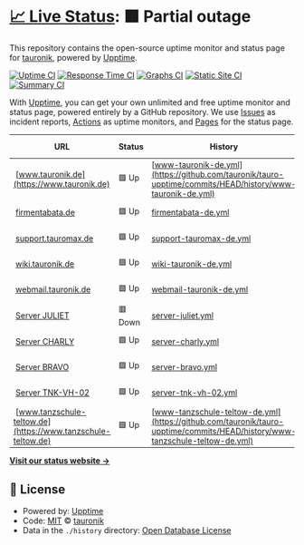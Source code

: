 # [📈 Live Status](https://tauronik.github.io/tauro-upptime): <!--live status--> **🟧 Partial outage**

This repository contains the open-source uptime monitor and status page for [tauronik](https://tauronik.github.io/tauro-upptime), powered by [Upptime](https://github.com/upptime/upptime).

[![Uptime CI](https://github.com/tauronik/tauro-upptime/workflows/Uptime%20CI/badge.svg)](https://github.com/tauronik/tauro-upptime/actions?query=workflow%3A%22Uptime+CI%22)
[![Response Time CI](https://github.com/tauronik/tauro-upptime/workflows/Response%20Time%20CI/badge.svg)](https://github.com/tauronik/tauro-upptime/actions?query=workflow%3A%22Response+Time+CI%22)
[![Graphs CI](https://github.com/tauronik/tauro-upptime/workflows/Graphs%20CI/badge.svg)](https://github.com/tauronik/tauro-upptime/actions?query=workflow%3A%22Graphs+CI%22)
[![Static Site CI](https://github.com/tauronik/tauro-upptime/workflows/Static%20Site%20CI/badge.svg)](https://github.com/tauronik/tauro-upptime/actions?query=workflow%3A%22Static+Site+CI%22)
[![Summary CI](https://github.com/tauronik/tauro-upptime/workflows/Summary%20CI/badge.svg)](https://github.com/tauronik/tauro-upptime/actions?query=workflow%3A%22Summary+CI%22)

With [Upptime](https://upptime.js.org), you can get your own unlimited and free uptime monitor and status page, powered entirely by a GitHub repository. We use [Issues](https://github.com/tauronik/tauro-upptime/issues) as incident reports, [Actions](https://github.com/tauronik/tauro-upptime/actions) as uptime monitors, and [Pages](https://tauronik.github.io/tauro-upptime) for the status page.

<!--start: status pages-->
<!-- This summary is generated by Upptime (https://github.com/upptime/upptime) -->
<!-- Do not edit this manually, your changes will be overwritten -->
<!-- prettier-ignore -->
| URL | Status | History | Response Time | Uptime |
| --- | ------ | ------- | ------------- | ------ |
| <img alt="" src="https://icons.duckduckgo.com/ip3/www.tauronik.de.ico" height="13"> [www.tauronik.de](https://www.tauronik.de) | 🟩 Up | [www-tauronik-de.yml](https://github.com/tauronik/tauro-upptime/commits/HEAD/history/www-tauronik-de.yml) | <details><summary><img alt="Response time graph" src="./graphs/www-tauronik-de/response-time-week.png" height="20"> 758ms</summary><br><a href="https://upptime.tauronik.de/history/www-tauronik-de"><img alt="Response time 749" src="https://img.shields.io/endpoint?url=https%3A%2F%2Fraw.githubusercontent.com%2Ftauronik%2Ftauro-upptime%2FHEAD%2Fapi%2Fwww-tauronik-de%2Fresponse-time.json"></a><br><a href="https://upptime.tauronik.de/history/www-tauronik-de"><img alt="24-hour response time 710" src="https://img.shields.io/endpoint?url=https%3A%2F%2Fraw.githubusercontent.com%2Ftauronik%2Ftauro-upptime%2FHEAD%2Fapi%2Fwww-tauronik-de%2Fresponse-time-day.json"></a><br><a href="https://upptime.tauronik.de/history/www-tauronik-de"><img alt="7-day response time 758" src="https://img.shields.io/endpoint?url=https%3A%2F%2Fraw.githubusercontent.com%2Ftauronik%2Ftauro-upptime%2FHEAD%2Fapi%2Fwww-tauronik-de%2Fresponse-time-week.json"></a><br><a href="https://upptime.tauronik.de/history/www-tauronik-de"><img alt="30-day response time 749" src="https://img.shields.io/endpoint?url=https%3A%2F%2Fraw.githubusercontent.com%2Ftauronik%2Ftauro-upptime%2FHEAD%2Fapi%2Fwww-tauronik-de%2Fresponse-time-month.json"></a><br><a href="https://upptime.tauronik.de/history/www-tauronik-de"><img alt="1-year response time 749" src="https://img.shields.io/endpoint?url=https%3A%2F%2Fraw.githubusercontent.com%2Ftauronik%2Ftauro-upptime%2FHEAD%2Fapi%2Fwww-tauronik-de%2Fresponse-time-year.json"></a></details> | <details><summary><a href="https://upptime.tauronik.de/history/www-tauronik-de">100.00%</a></summary><a href="https://upptime.tauronik.de/history/www-tauronik-de"><img alt="All-time uptime 99.86%" src="https://img.shields.io/endpoint?url=https%3A%2F%2Fraw.githubusercontent.com%2Ftauronik%2Ftauro-upptime%2FHEAD%2Fapi%2Fwww-tauronik-de%2Fuptime.json"></a><br><a href="https://upptime.tauronik.de/history/www-tauronik-de"><img alt="24-hour uptime 100.00%" src="https://img.shields.io/endpoint?url=https%3A%2F%2Fraw.githubusercontent.com%2Ftauronik%2Ftauro-upptime%2FHEAD%2Fapi%2Fwww-tauronik-de%2Fuptime-day.json"></a><br><a href="https://upptime.tauronik.de/history/www-tauronik-de"><img alt="7-day uptime 100.00%" src="https://img.shields.io/endpoint?url=https%3A%2F%2Fraw.githubusercontent.com%2Ftauronik%2Ftauro-upptime%2FHEAD%2Fapi%2Fwww-tauronik-de%2Fuptime-week.json"></a><br><a href="https://upptime.tauronik.de/history/www-tauronik-de"><img alt="30-day uptime 99.86%" src="https://img.shields.io/endpoint?url=https%3A%2F%2Fraw.githubusercontent.com%2Ftauronik%2Ftauro-upptime%2FHEAD%2Fapi%2Fwww-tauronik-de%2Fuptime-month.json"></a><br><a href="https://upptime.tauronik.de/history/www-tauronik-de"><img alt="1-year uptime 99.86%" src="https://img.shields.io/endpoint?url=https%3A%2F%2Fraw.githubusercontent.com%2Ftauronik%2Ftauro-upptime%2FHEAD%2Fapi%2Fwww-tauronik-de%2Fuptime-year.json"></a></details>
| <img alt="" src="https://icons.duckduckgo.com/ip3/firmentabata.de.ico" height="13"> [firmentabata.de](https://firmentabata.de) | 🟩 Up | [firmentabata-de.yml](https://github.com/tauronik/tauro-upptime/commits/HEAD/history/firmentabata-de.yml) | <details><summary><img alt="Response time graph" src="./graphs/firmentabata-de/response-time-week.png" height="20"> 2028ms</summary><br><a href="https://upptime.tauronik.de/history/firmentabata-de"><img alt="Response time 1687" src="https://img.shields.io/endpoint?url=https%3A%2F%2Fraw.githubusercontent.com%2Ftauronik%2Ftauro-upptime%2FHEAD%2Fapi%2Ffirmentabata-de%2Fresponse-time.json"></a><br><a href="https://upptime.tauronik.de/history/firmentabata-de"><img alt="24-hour response time 1699" src="https://img.shields.io/endpoint?url=https%3A%2F%2Fraw.githubusercontent.com%2Ftauronik%2Ftauro-upptime%2FHEAD%2Fapi%2Ffirmentabata-de%2Fresponse-time-day.json"></a><br><a href="https://upptime.tauronik.de/history/firmentabata-de"><img alt="7-day response time 2028" src="https://img.shields.io/endpoint?url=https%3A%2F%2Fraw.githubusercontent.com%2Ftauronik%2Ftauro-upptime%2FHEAD%2Fapi%2Ffirmentabata-de%2Fresponse-time-week.json"></a><br><a href="https://upptime.tauronik.de/history/firmentabata-de"><img alt="30-day response time 1687" src="https://img.shields.io/endpoint?url=https%3A%2F%2Fraw.githubusercontent.com%2Ftauronik%2Ftauro-upptime%2FHEAD%2Fapi%2Ffirmentabata-de%2Fresponse-time-month.json"></a><br><a href="https://upptime.tauronik.de/history/firmentabata-de"><img alt="1-year response time 1687" src="https://img.shields.io/endpoint?url=https%3A%2F%2Fraw.githubusercontent.com%2Ftauronik%2Ftauro-upptime%2FHEAD%2Fapi%2Ffirmentabata-de%2Fresponse-time-year.json"></a></details> | <details><summary><a href="https://upptime.tauronik.de/history/firmentabata-de">100.00%</a></summary><a href="https://upptime.tauronik.de/history/firmentabata-de"><img alt="All-time uptime 99.86%" src="https://img.shields.io/endpoint?url=https%3A%2F%2Fraw.githubusercontent.com%2Ftauronik%2Ftauro-upptime%2FHEAD%2Fapi%2Ffirmentabata-de%2Fuptime.json"></a><br><a href="https://upptime.tauronik.de/history/firmentabata-de"><img alt="24-hour uptime 100.00%" src="https://img.shields.io/endpoint?url=https%3A%2F%2Fraw.githubusercontent.com%2Ftauronik%2Ftauro-upptime%2FHEAD%2Fapi%2Ffirmentabata-de%2Fuptime-day.json"></a><br><a href="https://upptime.tauronik.de/history/firmentabata-de"><img alt="7-day uptime 100.00%" src="https://img.shields.io/endpoint?url=https%3A%2F%2Fraw.githubusercontent.com%2Ftauronik%2Ftauro-upptime%2FHEAD%2Fapi%2Ffirmentabata-de%2Fuptime-week.json"></a><br><a href="https://upptime.tauronik.de/history/firmentabata-de"><img alt="30-day uptime 99.86%" src="https://img.shields.io/endpoint?url=https%3A%2F%2Fraw.githubusercontent.com%2Ftauronik%2Ftauro-upptime%2FHEAD%2Fapi%2Ffirmentabata-de%2Fuptime-month.json"></a><br><a href="https://upptime.tauronik.de/history/firmentabata-de"><img alt="1-year uptime 99.86%" src="https://img.shields.io/endpoint?url=https%3A%2F%2Fraw.githubusercontent.com%2Ftauronik%2Ftauro-upptime%2FHEAD%2Fapi%2Ffirmentabata-de%2Fuptime-year.json"></a></details>
| <img alt="" src="https://icons.duckduckgo.com/ip3/support.tauromax.de.ico" height="13"> [support.tauromax.de](https://support.tauromax.de) | 🟩 Up | [support-tauromax-de.yml](https://github.com/tauronik/tauro-upptime/commits/HEAD/history/support-tauromax-de.yml) | <details><summary><img alt="Response time graph" src="./graphs/support-tauromax-de/response-time-week.png" height="20"> 784ms</summary><br><a href="https://upptime.tauronik.de/history/support-tauromax-de"><img alt="Response time 733" src="https://img.shields.io/endpoint?url=https%3A%2F%2Fraw.githubusercontent.com%2Ftauronik%2Ftauro-upptime%2FHEAD%2Fapi%2Fsupport-tauromax-de%2Fresponse-time.json"></a><br><a href="https://upptime.tauronik.de/history/support-tauromax-de"><img alt="24-hour response time 966" src="https://img.shields.io/endpoint?url=https%3A%2F%2Fraw.githubusercontent.com%2Ftauronik%2Ftauro-upptime%2FHEAD%2Fapi%2Fsupport-tauromax-de%2Fresponse-time-day.json"></a><br><a href="https://upptime.tauronik.de/history/support-tauromax-de"><img alt="7-day response time 784" src="https://img.shields.io/endpoint?url=https%3A%2F%2Fraw.githubusercontent.com%2Ftauronik%2Ftauro-upptime%2FHEAD%2Fapi%2Fsupport-tauromax-de%2Fresponse-time-week.json"></a><br><a href="https://upptime.tauronik.de/history/support-tauromax-de"><img alt="30-day response time 733" src="https://img.shields.io/endpoint?url=https%3A%2F%2Fraw.githubusercontent.com%2Ftauronik%2Ftauro-upptime%2FHEAD%2Fapi%2Fsupport-tauromax-de%2Fresponse-time-month.json"></a><br><a href="https://upptime.tauronik.de/history/support-tauromax-de"><img alt="1-year response time 733" src="https://img.shields.io/endpoint?url=https%3A%2F%2Fraw.githubusercontent.com%2Ftauronik%2Ftauro-upptime%2FHEAD%2Fapi%2Fsupport-tauromax-de%2Fresponse-time-year.json"></a></details> | <details><summary><a href="https://upptime.tauronik.de/history/support-tauromax-de">100.00%</a></summary><a href="https://upptime.tauronik.de/history/support-tauromax-de"><img alt="All-time uptime 99.87%" src="https://img.shields.io/endpoint?url=https%3A%2F%2Fraw.githubusercontent.com%2Ftauronik%2Ftauro-upptime%2FHEAD%2Fapi%2Fsupport-tauromax-de%2Fuptime.json"></a><br><a href="https://upptime.tauronik.de/history/support-tauromax-de"><img alt="24-hour uptime 100.00%" src="https://img.shields.io/endpoint?url=https%3A%2F%2Fraw.githubusercontent.com%2Ftauronik%2Ftauro-upptime%2FHEAD%2Fapi%2Fsupport-tauromax-de%2Fuptime-day.json"></a><br><a href="https://upptime.tauronik.de/history/support-tauromax-de"><img alt="7-day uptime 100.00%" src="https://img.shields.io/endpoint?url=https%3A%2F%2Fraw.githubusercontent.com%2Ftauronik%2Ftauro-upptime%2FHEAD%2Fapi%2Fsupport-tauromax-de%2Fuptime-week.json"></a><br><a href="https://upptime.tauronik.de/history/support-tauromax-de"><img alt="30-day uptime 99.87%" src="https://img.shields.io/endpoint?url=https%3A%2F%2Fraw.githubusercontent.com%2Ftauronik%2Ftauro-upptime%2FHEAD%2Fapi%2Fsupport-tauromax-de%2Fuptime-month.json"></a><br><a href="https://upptime.tauronik.de/history/support-tauromax-de"><img alt="1-year uptime 99.87%" src="https://img.shields.io/endpoint?url=https%3A%2F%2Fraw.githubusercontent.com%2Ftauronik%2Ftauro-upptime%2FHEAD%2Fapi%2Fsupport-tauromax-de%2Fuptime-year.json"></a></details>
| <img alt="" src="https://icons.duckduckgo.com/ip3/wiki.tauronik.de.ico" height="13"> [wiki.tauronik.de](https://wiki.tauronik.de) | 🟩 Up | [wiki-tauronik-de.yml](https://github.com/tauronik/tauro-upptime/commits/HEAD/history/wiki-tauronik-de.yml) | <details><summary><img alt="Response time graph" src="./graphs/wiki-tauronik-de/response-time-week.png" height="20"> 999ms</summary><br><a href="https://upptime.tauronik.de/history/wiki-tauronik-de"><img alt="Response time 743" src="https://img.shields.io/endpoint?url=https%3A%2F%2Fraw.githubusercontent.com%2Ftauronik%2Ftauro-upptime%2FHEAD%2Fapi%2Fwiki-tauronik-de%2Fresponse-time.json"></a><br><a href="https://upptime.tauronik.de/history/wiki-tauronik-de"><img alt="24-hour response time 897" src="https://img.shields.io/endpoint?url=https%3A%2F%2Fraw.githubusercontent.com%2Ftauronik%2Ftauro-upptime%2FHEAD%2Fapi%2Fwiki-tauronik-de%2Fresponse-time-day.json"></a><br><a href="https://upptime.tauronik.de/history/wiki-tauronik-de"><img alt="7-day response time 999" src="https://img.shields.io/endpoint?url=https%3A%2F%2Fraw.githubusercontent.com%2Ftauronik%2Ftauro-upptime%2FHEAD%2Fapi%2Fwiki-tauronik-de%2Fresponse-time-week.json"></a><br><a href="https://upptime.tauronik.de/history/wiki-tauronik-de"><img alt="30-day response time 743" src="https://img.shields.io/endpoint?url=https%3A%2F%2Fraw.githubusercontent.com%2Ftauronik%2Ftauro-upptime%2FHEAD%2Fapi%2Fwiki-tauronik-de%2Fresponse-time-month.json"></a><br><a href="https://upptime.tauronik.de/history/wiki-tauronik-de"><img alt="1-year response time 743" src="https://img.shields.io/endpoint?url=https%3A%2F%2Fraw.githubusercontent.com%2Ftauronik%2Ftauro-upptime%2FHEAD%2Fapi%2Fwiki-tauronik-de%2Fresponse-time-year.json"></a></details> | <details><summary><a href="https://upptime.tauronik.de/history/wiki-tauronik-de">100.00%</a></summary><a href="https://upptime.tauronik.de/history/wiki-tauronik-de"><img alt="All-time uptime 99.87%" src="https://img.shields.io/endpoint?url=https%3A%2F%2Fraw.githubusercontent.com%2Ftauronik%2Ftauro-upptime%2FHEAD%2Fapi%2Fwiki-tauronik-de%2Fuptime.json"></a><br><a href="https://upptime.tauronik.de/history/wiki-tauronik-de"><img alt="24-hour uptime 100.00%" src="https://img.shields.io/endpoint?url=https%3A%2F%2Fraw.githubusercontent.com%2Ftauronik%2Ftauro-upptime%2FHEAD%2Fapi%2Fwiki-tauronik-de%2Fuptime-day.json"></a><br><a href="https://upptime.tauronik.de/history/wiki-tauronik-de"><img alt="7-day uptime 100.00%" src="https://img.shields.io/endpoint?url=https%3A%2F%2Fraw.githubusercontent.com%2Ftauronik%2Ftauro-upptime%2FHEAD%2Fapi%2Fwiki-tauronik-de%2Fuptime-week.json"></a><br><a href="https://upptime.tauronik.de/history/wiki-tauronik-de"><img alt="30-day uptime 99.87%" src="https://img.shields.io/endpoint?url=https%3A%2F%2Fraw.githubusercontent.com%2Ftauronik%2Ftauro-upptime%2FHEAD%2Fapi%2Fwiki-tauronik-de%2Fuptime-month.json"></a><br><a href="https://upptime.tauronik.de/history/wiki-tauronik-de"><img alt="1-year uptime 99.87%" src="https://img.shields.io/endpoint?url=https%3A%2F%2Fraw.githubusercontent.com%2Ftauronik%2Ftauro-upptime%2FHEAD%2Fapi%2Fwiki-tauronik-de%2Fuptime-year.json"></a></details>
| <img alt="" src="https://icons.duckduckgo.com/ip3/webmail.tauronik.de.ico" height="13"> [webmail.tauronik.de](https://webmail.tauronik.de) | 🟩 Up | [webmail-tauronik-de.yml](https://github.com/tauronik/tauro-upptime/commits/HEAD/history/webmail-tauronik-de.yml) | <details><summary><img alt="Response time graph" src="./graphs/webmail-tauronik-de/response-time-week.png" height="20"> 677ms</summary><br><a href="https://upptime.tauronik.de/history/webmail-tauronik-de"><img alt="Response time 586" src="https://img.shields.io/endpoint?url=https%3A%2F%2Fraw.githubusercontent.com%2Ftauronik%2Ftauro-upptime%2FHEAD%2Fapi%2Fwebmail-tauronik-de%2Fresponse-time.json"></a><br><a href="https://upptime.tauronik.de/history/webmail-tauronik-de"><img alt="24-hour response time 533" src="https://img.shields.io/endpoint?url=https%3A%2F%2Fraw.githubusercontent.com%2Ftauronik%2Ftauro-upptime%2FHEAD%2Fapi%2Fwebmail-tauronik-de%2Fresponse-time-day.json"></a><br><a href="https://upptime.tauronik.de/history/webmail-tauronik-de"><img alt="7-day response time 677" src="https://img.shields.io/endpoint?url=https%3A%2F%2Fraw.githubusercontent.com%2Ftauronik%2Ftauro-upptime%2FHEAD%2Fapi%2Fwebmail-tauronik-de%2Fresponse-time-week.json"></a><br><a href="https://upptime.tauronik.de/history/webmail-tauronik-de"><img alt="30-day response time 586" src="https://img.shields.io/endpoint?url=https%3A%2F%2Fraw.githubusercontent.com%2Ftauronik%2Ftauro-upptime%2FHEAD%2Fapi%2Fwebmail-tauronik-de%2Fresponse-time-month.json"></a><br><a href="https://upptime.tauronik.de/history/webmail-tauronik-de"><img alt="1-year response time 586" src="https://img.shields.io/endpoint?url=https%3A%2F%2Fraw.githubusercontent.com%2Ftauronik%2Ftauro-upptime%2FHEAD%2Fapi%2Fwebmail-tauronik-de%2Fresponse-time-year.json"></a></details> | <details><summary><a href="https://upptime.tauronik.de/history/webmail-tauronik-de">100.00%</a></summary><a href="https://upptime.tauronik.de/history/webmail-tauronik-de"><img alt="All-time uptime 99.87%" src="https://img.shields.io/endpoint?url=https%3A%2F%2Fraw.githubusercontent.com%2Ftauronik%2Ftauro-upptime%2FHEAD%2Fapi%2Fwebmail-tauronik-de%2Fuptime.json"></a><br><a href="https://upptime.tauronik.de/history/webmail-tauronik-de"><img alt="24-hour uptime 100.00%" src="https://img.shields.io/endpoint?url=https%3A%2F%2Fraw.githubusercontent.com%2Ftauronik%2Ftauro-upptime%2FHEAD%2Fapi%2Fwebmail-tauronik-de%2Fuptime-day.json"></a><br><a href="https://upptime.tauronik.de/history/webmail-tauronik-de"><img alt="7-day uptime 100.00%" src="https://img.shields.io/endpoint?url=https%3A%2F%2Fraw.githubusercontent.com%2Ftauronik%2Ftauro-upptime%2FHEAD%2Fapi%2Fwebmail-tauronik-de%2Fuptime-week.json"></a><br><a href="https://upptime.tauronik.de/history/webmail-tauronik-de"><img alt="30-day uptime 99.87%" src="https://img.shields.io/endpoint?url=https%3A%2F%2Fraw.githubusercontent.com%2Ftauronik%2Ftauro-upptime%2FHEAD%2Fapi%2Fwebmail-tauronik-de%2Fuptime-month.json"></a><br><a href="https://upptime.tauronik.de/history/webmail-tauronik-de"><img alt="1-year uptime 99.87%" src="https://img.shields.io/endpoint?url=https%3A%2F%2Fraw.githubusercontent.com%2Ftauronik%2Ftauro-upptime%2FHEAD%2Fapi%2Fwebmail-tauronik-de%2Fuptime-year.json"></a></details>
| <img alt="" src="https://icons.duckduckgo.com/ip3/juliet.tauronik.de.ico" height="13"> [Server JULIET](https://juliet.tauronik.de:5001) | 🟥 Down | [server-juliet.yml](https://github.com/tauronik/tauro-upptime/commits/HEAD/history/server-juliet.yml) | <details><summary><img alt="Response time graph" src="./graphs/server-juliet/response-time-week.png" height="20"> 0ms</summary><br><a href="https://upptime.tauronik.de/history/server-juliet"><img alt="Response time 0" src="https://img.shields.io/endpoint?url=https%3A%2F%2Fraw.githubusercontent.com%2Ftauronik%2Ftauro-upptime%2FHEAD%2Fapi%2Fserver-juliet%2Fresponse-time.json"></a><br><a href="https://upptime.tauronik.de/history/server-juliet"><img alt="24-hour response time 0" src="https://img.shields.io/endpoint?url=https%3A%2F%2Fraw.githubusercontent.com%2Ftauronik%2Ftauro-upptime%2FHEAD%2Fapi%2Fserver-juliet%2Fresponse-time-day.json"></a><br><a href="https://upptime.tauronik.de/history/server-juliet"><img alt="7-day response time 0" src="https://img.shields.io/endpoint?url=https%3A%2F%2Fraw.githubusercontent.com%2Ftauronik%2Ftauro-upptime%2FHEAD%2Fapi%2Fserver-juliet%2Fresponse-time-week.json"></a><br><a href="https://upptime.tauronik.de/history/server-juliet"><img alt="30-day response time 0" src="https://img.shields.io/endpoint?url=https%3A%2F%2Fraw.githubusercontent.com%2Ftauronik%2Ftauro-upptime%2FHEAD%2Fapi%2Fserver-juliet%2Fresponse-time-month.json"></a><br><a href="https://upptime.tauronik.de/history/server-juliet"><img alt="1-year response time 0" src="https://img.shields.io/endpoint?url=https%3A%2F%2Fraw.githubusercontent.com%2Ftauronik%2Ftauro-upptime%2FHEAD%2Fapi%2Fserver-juliet%2Fresponse-time-year.json"></a></details> | <details><summary><a href="https://upptime.tauronik.de/history/server-juliet">0.00%</a></summary><a href="https://upptime.tauronik.de/history/server-juliet"><img alt="All-time uptime 0.00%" src="https://img.shields.io/endpoint?url=https%3A%2F%2Fraw.githubusercontent.com%2Ftauronik%2Ftauro-upptime%2FHEAD%2Fapi%2Fserver-juliet%2Fuptime.json"></a><br><a href="https://upptime.tauronik.de/history/server-juliet"><img alt="24-hour uptime 0.00%" src="https://img.shields.io/endpoint?url=https%3A%2F%2Fraw.githubusercontent.com%2Ftauronik%2Ftauro-upptime%2FHEAD%2Fapi%2Fserver-juliet%2Fuptime-day.json"></a><br><a href="https://upptime.tauronik.de/history/server-juliet"><img alt="7-day uptime 0.00%" src="https://img.shields.io/endpoint?url=https%3A%2F%2Fraw.githubusercontent.com%2Ftauronik%2Ftauro-upptime%2FHEAD%2Fapi%2Fserver-juliet%2Fuptime-week.json"></a><br><a href="https://upptime.tauronik.de/history/server-juliet"><img alt="30-day uptime 0.00%" src="https://img.shields.io/endpoint?url=https%3A%2F%2Fraw.githubusercontent.com%2Ftauronik%2Ftauro-upptime%2FHEAD%2Fapi%2Fserver-juliet%2Fuptime-month.json"></a><br><a href="https://upptime.tauronik.de/history/server-juliet"><img alt="1-year uptime 0.00%" src="https://img.shields.io/endpoint?url=https%3A%2F%2Fraw.githubusercontent.com%2Ftauronik%2Ftauro-upptime%2FHEAD%2Fapi%2Fserver-juliet%2Fuptime-year.json"></a></details>
| <img alt="" src="https://icons.duckduckgo.com/ip3/charlie.tauronik.de.ico" height="13"> [Server CHARLY](https://charlie.tauronik.de:5001) | 🟩 Up | [server-charly.yml](https://github.com/tauronik/tauro-upptime/commits/HEAD/history/server-charly.yml) | <details><summary><img alt="Response time graph" src="./graphs/server-charly/response-time-week.png" height="20"> 1415ms</summary><br><a href="https://upptime.tauronik.de/history/server-charly"><img alt="Response time 1369" src="https://img.shields.io/endpoint?url=https%3A%2F%2Fraw.githubusercontent.com%2Ftauronik%2Ftauro-upptime%2FHEAD%2Fapi%2Fserver-charly%2Fresponse-time.json"></a><br><a href="https://upptime.tauronik.de/history/server-charly"><img alt="24-hour response time 1670" src="https://img.shields.io/endpoint?url=https%3A%2F%2Fraw.githubusercontent.com%2Ftauronik%2Ftauro-upptime%2FHEAD%2Fapi%2Fserver-charly%2Fresponse-time-day.json"></a><br><a href="https://upptime.tauronik.de/history/server-charly"><img alt="7-day response time 1415" src="https://img.shields.io/endpoint?url=https%3A%2F%2Fraw.githubusercontent.com%2Ftauronik%2Ftauro-upptime%2FHEAD%2Fapi%2Fserver-charly%2Fresponse-time-week.json"></a><br><a href="https://upptime.tauronik.de/history/server-charly"><img alt="30-day response time 1369" src="https://img.shields.io/endpoint?url=https%3A%2F%2Fraw.githubusercontent.com%2Ftauronik%2Ftauro-upptime%2FHEAD%2Fapi%2Fserver-charly%2Fresponse-time-month.json"></a><br><a href="https://upptime.tauronik.de/history/server-charly"><img alt="1-year response time 1369" src="https://img.shields.io/endpoint?url=https%3A%2F%2Fraw.githubusercontent.com%2Ftauronik%2Ftauro-upptime%2FHEAD%2Fapi%2Fserver-charly%2Fresponse-time-year.json"></a></details> | <details><summary><a href="https://upptime.tauronik.de/history/server-charly">99.13%</a></summary><a href="https://upptime.tauronik.de/history/server-charly"><img alt="All-time uptime 99.58%" src="https://img.shields.io/endpoint?url=https%3A%2F%2Fraw.githubusercontent.com%2Ftauronik%2Ftauro-upptime%2FHEAD%2Fapi%2Fserver-charly%2Fuptime.json"></a><br><a href="https://upptime.tauronik.de/history/server-charly"><img alt="24-hour uptime 100.00%" src="https://img.shields.io/endpoint?url=https%3A%2F%2Fraw.githubusercontent.com%2Ftauronik%2Ftauro-upptime%2FHEAD%2Fapi%2Fserver-charly%2Fuptime-day.json"></a><br><a href="https://upptime.tauronik.de/history/server-charly"><img alt="7-day uptime 99.13%" src="https://img.shields.io/endpoint?url=https%3A%2F%2Fraw.githubusercontent.com%2Ftauronik%2Ftauro-upptime%2FHEAD%2Fapi%2Fserver-charly%2Fuptime-week.json"></a><br><a href="https://upptime.tauronik.de/history/server-charly"><img alt="30-day uptime 99.58%" src="https://img.shields.io/endpoint?url=https%3A%2F%2Fraw.githubusercontent.com%2Ftauronik%2Ftauro-upptime%2FHEAD%2Fapi%2Fserver-charly%2Fuptime-month.json"></a><br><a href="https://upptime.tauronik.de/history/server-charly"><img alt="1-year uptime 99.58%" src="https://img.shields.io/endpoint?url=https%3A%2F%2Fraw.githubusercontent.com%2Ftauronik%2Ftauro-upptime%2FHEAD%2Fapi%2Fserver-charly%2Fuptime-year.json"></a></details>
| <img alt="" src="https://icons.duckduckgo.com/ip3/bravo.tauronik.de.ico" height="13"> [Server BRAVO](https://bravo.tauronik.de:10000) | 🟩 Up | [server-bravo.yml](https://github.com/tauronik/tauro-upptime/commits/HEAD/history/server-bravo.yml) | <details><summary><img alt="Response time graph" src="./graphs/server-bravo/response-time-week.png" height="20"> 1661ms</summary><br><a href="https://upptime.tauronik.de/history/server-bravo"><img alt="Response time 1599" src="https://img.shields.io/endpoint?url=https%3A%2F%2Fraw.githubusercontent.com%2Ftauronik%2Ftauro-upptime%2FHEAD%2Fapi%2Fserver-bravo%2Fresponse-time.json"></a><br><a href="https://upptime.tauronik.de/history/server-bravo"><img alt="24-hour response time 1960" src="https://img.shields.io/endpoint?url=https%3A%2F%2Fraw.githubusercontent.com%2Ftauronik%2Ftauro-upptime%2FHEAD%2Fapi%2Fserver-bravo%2Fresponse-time-day.json"></a><br><a href="https://upptime.tauronik.de/history/server-bravo"><img alt="7-day response time 1661" src="https://img.shields.io/endpoint?url=https%3A%2F%2Fraw.githubusercontent.com%2Ftauronik%2Ftauro-upptime%2FHEAD%2Fapi%2Fserver-bravo%2Fresponse-time-week.json"></a><br><a href="https://upptime.tauronik.de/history/server-bravo"><img alt="30-day response time 1599" src="https://img.shields.io/endpoint?url=https%3A%2F%2Fraw.githubusercontent.com%2Ftauronik%2Ftauro-upptime%2FHEAD%2Fapi%2Fserver-bravo%2Fresponse-time-month.json"></a><br><a href="https://upptime.tauronik.de/history/server-bravo"><img alt="1-year response time 1599" src="https://img.shields.io/endpoint?url=https%3A%2F%2Fraw.githubusercontent.com%2Ftauronik%2Ftauro-upptime%2FHEAD%2Fapi%2Fserver-bravo%2Fresponse-time-year.json"></a></details> | <details><summary><a href="https://upptime.tauronik.de/history/server-bravo">100.00%</a></summary><a href="https://upptime.tauronik.de/history/server-bravo"><img alt="All-time uptime 99.93%" src="https://img.shields.io/endpoint?url=https%3A%2F%2Fraw.githubusercontent.com%2Ftauronik%2Ftauro-upptime%2FHEAD%2Fapi%2Fserver-bravo%2Fuptime.json"></a><br><a href="https://upptime.tauronik.de/history/server-bravo"><img alt="24-hour uptime 100.00%" src="https://img.shields.io/endpoint?url=https%3A%2F%2Fraw.githubusercontent.com%2Ftauronik%2Ftauro-upptime%2FHEAD%2Fapi%2Fserver-bravo%2Fuptime-day.json"></a><br><a href="https://upptime.tauronik.de/history/server-bravo"><img alt="7-day uptime 100.00%" src="https://img.shields.io/endpoint?url=https%3A%2F%2Fraw.githubusercontent.com%2Ftauronik%2Ftauro-upptime%2FHEAD%2Fapi%2Fserver-bravo%2Fuptime-week.json"></a><br><a href="https://upptime.tauronik.de/history/server-bravo"><img alt="30-day uptime 99.93%" src="https://img.shields.io/endpoint?url=https%3A%2F%2Fraw.githubusercontent.com%2Ftauronik%2Ftauro-upptime%2FHEAD%2Fapi%2Fserver-bravo%2Fuptime-month.json"></a><br><a href="https://upptime.tauronik.de/history/server-bravo"><img alt="1-year uptime 99.93%" src="https://img.shields.io/endpoint?url=https%3A%2F%2Fraw.githubusercontent.com%2Ftauronik%2Ftauro-upptime%2FHEAD%2Fapi%2Fserver-bravo%2Fuptime-year.json"></a></details>
| <img alt="" src="https://icons.duckduckgo.com/ip3/tnk-vh-02.tauronik.de.ico" height="13"> [Server TNK-VH-02](https://tnk-vh-02.tauronik.de:8006) | 🟩 Up | [server-tnk-vh-02.yml](https://github.com/tauronik/tauro-upptime/commits/HEAD/history/server-tnk-vh-02.yml) | <details><summary><img alt="Response time graph" src="./graphs/server-tnk-vh-02/response-time-week.png" height="20"> 519ms</summary><br><a href="https://upptime.tauronik.de/history/server-tnk-vh-02"><img alt="Response time 509" src="https://img.shields.io/endpoint?url=https%3A%2F%2Fraw.githubusercontent.com%2Ftauronik%2Ftauro-upptime%2FHEAD%2Fapi%2Fserver-tnk-vh-02%2Fresponse-time.json"></a><br><a href="https://upptime.tauronik.de/history/server-tnk-vh-02"><img alt="24-hour response time 842" src="https://img.shields.io/endpoint?url=https%3A%2F%2Fraw.githubusercontent.com%2Ftauronik%2Ftauro-upptime%2FHEAD%2Fapi%2Fserver-tnk-vh-02%2Fresponse-time-day.json"></a><br><a href="https://upptime.tauronik.de/history/server-tnk-vh-02"><img alt="7-day response time 519" src="https://img.shields.io/endpoint?url=https%3A%2F%2Fraw.githubusercontent.com%2Ftauronik%2Ftauro-upptime%2FHEAD%2Fapi%2Fserver-tnk-vh-02%2Fresponse-time-week.json"></a><br><a href="https://upptime.tauronik.de/history/server-tnk-vh-02"><img alt="30-day response time 509" src="https://img.shields.io/endpoint?url=https%3A%2F%2Fraw.githubusercontent.com%2Ftauronik%2Ftauro-upptime%2FHEAD%2Fapi%2Fserver-tnk-vh-02%2Fresponse-time-month.json"></a><br><a href="https://upptime.tauronik.de/history/server-tnk-vh-02"><img alt="1-year response time 509" src="https://img.shields.io/endpoint?url=https%3A%2F%2Fraw.githubusercontent.com%2Ftauronik%2Ftauro-upptime%2FHEAD%2Fapi%2Fserver-tnk-vh-02%2Fresponse-time-year.json"></a></details> | <details><summary><a href="https://upptime.tauronik.de/history/server-tnk-vh-02">100.00%</a></summary><a href="https://upptime.tauronik.de/history/server-tnk-vh-02"><img alt="All-time uptime 100.00%" src="https://img.shields.io/endpoint?url=https%3A%2F%2Fraw.githubusercontent.com%2Ftauronik%2Ftauro-upptime%2FHEAD%2Fapi%2Fserver-tnk-vh-02%2Fuptime.json"></a><br><a href="https://upptime.tauronik.de/history/server-tnk-vh-02"><img alt="24-hour uptime 100.00%" src="https://img.shields.io/endpoint?url=https%3A%2F%2Fraw.githubusercontent.com%2Ftauronik%2Ftauro-upptime%2FHEAD%2Fapi%2Fserver-tnk-vh-02%2Fuptime-day.json"></a><br><a href="https://upptime.tauronik.de/history/server-tnk-vh-02"><img alt="7-day uptime 100.00%" src="https://img.shields.io/endpoint?url=https%3A%2F%2Fraw.githubusercontent.com%2Ftauronik%2Ftauro-upptime%2FHEAD%2Fapi%2Fserver-tnk-vh-02%2Fuptime-week.json"></a><br><a href="https://upptime.tauronik.de/history/server-tnk-vh-02"><img alt="30-day uptime 100.00%" src="https://img.shields.io/endpoint?url=https%3A%2F%2Fraw.githubusercontent.com%2Ftauronik%2Ftauro-upptime%2FHEAD%2Fapi%2Fserver-tnk-vh-02%2Fuptime-month.json"></a><br><a href="https://upptime.tauronik.de/history/server-tnk-vh-02"><img alt="1-year uptime 100.00%" src="https://img.shields.io/endpoint?url=https%3A%2F%2Fraw.githubusercontent.com%2Ftauronik%2Ftauro-upptime%2FHEAD%2Fapi%2Fserver-tnk-vh-02%2Fuptime-year.json"></a></details>
| <img alt="" src="https://icons.duckduckgo.com/ip3/www.tanzschule-teltow.de.ico" height="13"> [www.tanzschule-teltow.de](https://www.tanzschule-teltow.de) | 🟩 Up | [www-tanzschule-teltow-de.yml](https://github.com/tauronik/tauro-upptime/commits/HEAD/history/www-tanzschule-teltow-de.yml) | <details><summary><img alt="Response time graph" src="./graphs/www-tanzschule-teltow-de/response-time-week.png" height="20"> 730ms</summary><br><a href="https://upptime.tauronik.de/history/www-tanzschule-teltow-de"><img alt="Response time 790" src="https://img.shields.io/endpoint?url=https%3A%2F%2Fraw.githubusercontent.com%2Ftauronik%2Ftauro-upptime%2FHEAD%2Fapi%2Fwww-tanzschule-teltow-de%2Fresponse-time.json"></a><br><a href="https://upptime.tauronik.de/history/www-tanzschule-teltow-de"><img alt="24-hour response time 895" src="https://img.shields.io/endpoint?url=https%3A%2F%2Fraw.githubusercontent.com%2Ftauronik%2Ftauro-upptime%2FHEAD%2Fapi%2Fwww-tanzschule-teltow-de%2Fresponse-time-day.json"></a><br><a href="https://upptime.tauronik.de/history/www-tanzschule-teltow-de"><img alt="7-day response time 730" src="https://img.shields.io/endpoint?url=https%3A%2F%2Fraw.githubusercontent.com%2Ftauronik%2Ftauro-upptime%2FHEAD%2Fapi%2Fwww-tanzschule-teltow-de%2Fresponse-time-week.json"></a><br><a href="https://upptime.tauronik.de/history/www-tanzschule-teltow-de"><img alt="30-day response time 790" src="https://img.shields.io/endpoint?url=https%3A%2F%2Fraw.githubusercontent.com%2Ftauronik%2Ftauro-upptime%2FHEAD%2Fapi%2Fwww-tanzschule-teltow-de%2Fresponse-time-month.json"></a><br><a href="https://upptime.tauronik.de/history/www-tanzschule-teltow-de"><img alt="1-year response time 790" src="https://img.shields.io/endpoint?url=https%3A%2F%2Fraw.githubusercontent.com%2Ftauronik%2Ftauro-upptime%2FHEAD%2Fapi%2Fwww-tanzschule-teltow-de%2Fresponse-time-year.json"></a></details> | <details><summary><a href="https://upptime.tauronik.de/history/www-tanzschule-teltow-de">100.00%</a></summary><a href="https://upptime.tauronik.de/history/www-tanzschule-teltow-de"><img alt="All-time uptime 100.00%" src="https://img.shields.io/endpoint?url=https%3A%2F%2Fraw.githubusercontent.com%2Ftauronik%2Ftauro-upptime%2FHEAD%2Fapi%2Fwww-tanzschule-teltow-de%2Fuptime.json"></a><br><a href="https://upptime.tauronik.de/history/www-tanzschule-teltow-de"><img alt="24-hour uptime 100.00%" src="https://img.shields.io/endpoint?url=https%3A%2F%2Fraw.githubusercontent.com%2Ftauronik%2Ftauro-upptime%2FHEAD%2Fapi%2Fwww-tanzschule-teltow-de%2Fuptime-day.json"></a><br><a href="https://upptime.tauronik.de/history/www-tanzschule-teltow-de"><img alt="7-day uptime 100.00%" src="https://img.shields.io/endpoint?url=https%3A%2F%2Fraw.githubusercontent.com%2Ftauronik%2Ftauro-upptime%2FHEAD%2Fapi%2Fwww-tanzschule-teltow-de%2Fuptime-week.json"></a><br><a href="https://upptime.tauronik.de/history/www-tanzschule-teltow-de"><img alt="30-day uptime 100.00%" src="https://img.shields.io/endpoint?url=https%3A%2F%2Fraw.githubusercontent.com%2Ftauronik%2Ftauro-upptime%2FHEAD%2Fapi%2Fwww-tanzschule-teltow-de%2Fuptime-month.json"></a><br><a href="https://upptime.tauronik.de/history/www-tanzschule-teltow-de"><img alt="1-year uptime 100.00%" src="https://img.shields.io/endpoint?url=https%3A%2F%2Fraw.githubusercontent.com%2Ftauronik%2Ftauro-upptime%2FHEAD%2Fapi%2Fwww-tanzschule-teltow-de%2Fuptime-year.json"></a></details>

<!--end: status pages-->

[**Visit our status website →**](https://tauronik.github.io/tauro-upptime)

## 📄 License

- Powered by: [Upptime](https://github.com/upptime/upptime)
- Code: [MIT](./LICENSE) © [tauronik](https://tauronik.github.io/tauro-upptime)
- Data in the `./history` directory: [Open Database License](https://opendatacommons.org/licenses/odbl/1-0/)
